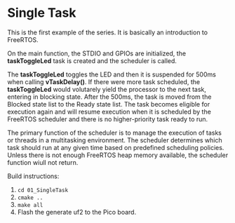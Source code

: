 # Single Task

This is the first example of the series. It is basically an introduction to FreeRTOS.

On the main function, the STDIO and GPIOs are initialized, the **taskToggleLed** task is created and the scheduler is called.

The **taskToggleLed** toggles the LED and then it is suspended for 500ms when calling **vTaskDelay()**. If there were more task scheduled, the **taskToggleLed** would volutarely yield the processor to the next task, entering in blocking state. After the 500ms, the task is moved from the Blocked state list to the Ready state list. The task becomes eligible for execution again and will resume execution when it is scheduled by the FreeRTOS scheduler and there is no higher-priority task ready to run.

The primary function of the scheduler is to manage the execution of tasks or threads in a multitasking environment.
The scheduler determines which task should run at any given time based on predefined scheduling policies.
Unless there is not enough FreeRTOS heap memory available, the scheduler function wiull not return.

Build instructions:

1. `cd 01_SingleTask`
2. `cmake ..`
3. `make all`
4. Flash the generate uf2 to the Pico board.
